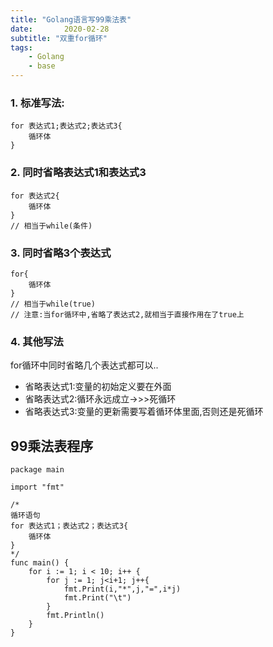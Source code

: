 ```yaml
---
title: "Golang语言写99乘法表"
date:       2020-02-28
subtitle: "双重for循环"
tags:
	- Golang
	- base
---
```










### 1. 标准写法:
```golang
for 表达式1;表达式2;表达式3{
    循环体
}
```

### 2. 同时省略表达式1和表达式3
```golang
for 表达式2{
    循环体
}
// 相当于while(条件)
```

### 3. 同时省略3个表达式
```golang
for{
    循环体
}
// 相当于while(true)
// 注意:当for循环中,省略了表达式2,就相当于直接作用在了true上
```
### 4. 其他写法
for循环中同时省略几个表达式都可以..
- 省略表达式1:变量的初始定义要在外面
- 省略表达式2:循环永远成立->>>死循环
- 省略表达式3:变量的更新需要写着循环体里面,否则还是死循环

## 99乘法表程序
```golang
package main

import "fmt"

/*
循环语句
for 表达式1；表达式2；表达式3{
	循环体
}
*/
func main() {
	for i := 1; i < 10; i++ {
		for j := 1; j<i+1; j++{
			fmt.Print(i,"*",j,"=",i*j)
			fmt.Print("\t")
		}
		fmt.Println()
	}
}

```